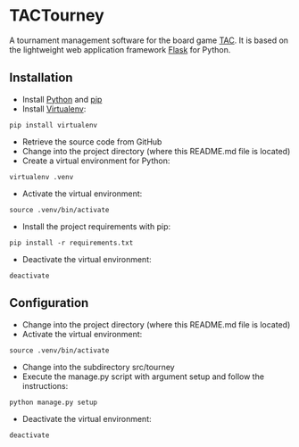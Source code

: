 TACTourney
=========

A tournament management software for the board game [TAC](http://www.spiel-tac.de). It is based on the lightweight web application framework [Flask](http://flask.pocoo.org/) for Python.

## Installation

- Install [Python](https://www.python.org/) and [pip](https://pip.pypa.io/)
- Install [Virtualenv](https://virtualenv.pypa.io/):
```
pip install virtualenv
```
- Retrieve the source code from GitHub
- Change into the project directory (where this README.md file is located)
- Create a virtual environment for Python:
```
virtualenv .venv
```
- Activate the virtual environment:
```
source .venv/bin/activate
```
- Install the project requirements with pip:
```
pip install -r requirements.txt
```
- Deactivate the virtual environment:
```
deactivate
```

## Configuration

- Change into the project directory (where this README.md file is located)
- Activate the virtual environment:
```
source .venv/bin/activate
```
- Change into the subdirectory src/tourney
- Execute the manage.py script with argument setup and follow the instructions:
```
python manage.py setup
```
- Deactivate the virtual environment:
```
deactivate
```
